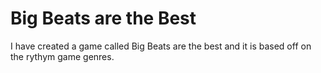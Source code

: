 # Big Beats are the Best 
I have created a game called Big Beats are the best and it is based off on the rythym game genres. 
